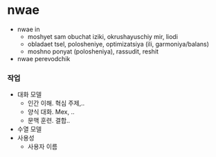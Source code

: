 # nwae
- nwae in
  - moshyet sam obuchat iziki, okrushayuschiy mir, liodi
  - obladaet tsel, polosheniye, optimizatsiya (ili, garmoniya/balans)
  - moshno ponyat (polosheniya), rassudit, reshit
- nwae perevodchik

### 작업
- 대화 모델
  - 인간 이해. 혁심 주제,..
  - 양식 대화. Mex, ..
  - 문맥 훈련. 결합..
- 수열 모델
- 사용성
  - 사용자 이름
